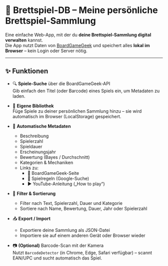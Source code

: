 # 🧩 Brettspiel-DB – Meine persönliche Brettspiel-Sammlung

Eine einfache Web-App, mit der du **deine Brettspiel-Sammlung digital verwalten** kannst.  
Die App nutzt Daten von [BoardGameGeek](https://boardgamegeek.com) und speichert alles **lokal im Browser** – kein Login oder Server nötig.

---

## ✨ Funktionen

- 🔍 **Spiele-Suche** über die BoardGameGeek-API  
  Gib einfach den Titel (oder Barcode) eines Spiels ein, um Metadaten zu laden.
  
- 🎲 **Eigene Bibliothek**  
  Füge Spiele zu deiner persönlichen Sammlung hinzu – sie wird automatisch im Browser (LocalStorage) gespeichert.
  
- 🧠 **Automatische Metadaten**
  - Beschreibung  
  - Spielerzahl  
  - Spieldauer  
  - Erscheinungsjahr  
  - Bewertung (Bayes / Durchschnitt)  
  - Kategorien & Mechaniken  
  - Links zu:
    - 📄 BoardGameGeek-Seite  
    - 📘 Spielregeln (Google-Suche)  
    - ▶️ YouTube-Anleitung („How to play“)

- 🔎 **Filter & Sortierung**
  - Filter nach Text, Spielerzahl, Dauer und Kategorie  
  - Sortiere nach Name, Bewertung, Dauer, Jahr oder Spielerzahl

- 📤 **Export / Import**
  - Exportiere deine Sammlung als JSON-Datei  
  - Importiere sie auf einem anderen Gerät oder Browser wieder

- 📷 **(Optional)** Barcode-Scan mit der Kamera  
  Nutzt `BarcodeDetector` (in Chrome, Edge, Safari verfügbar) – scannt EAN/UPC und sucht automatisch das Spiel.
